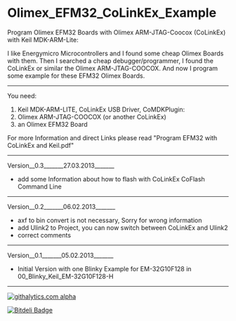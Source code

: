 Olimex_EFM32_CoLinkEx_Example
=============================

Program Olimex EFM32 Boards with Olimex ARM-JTAG-Coocox (CoLinkEx) with Keil MDK-ARM-Lite:

I like Energymicro Microcontrollers and I found some cheap Olimex Boards with them. 
Then I searched a cheap debugger/programmer, I found the CoLinkEx or similar the 
Olimex ARM-JTAG-COOCOX. And now I program some example for these EFM32 Olimex Boards.


___________________________

You need:

1. Keil MDK-ARM-LITE, CoLinkEx USB Driver, CoMDKPlugin:
2. Olimex ARM-JTAG-COOCOX (or another CoLinkEx)
3. an Olimex EFM32 Board

For more Information and direct Links please read "Program EFM32 with CoLinkEx and Keil.pdf"

___________________________

Version__0.3_______27.03.2013_______

- add some Information about how to flash with CoLinkEx CoFlash Command Line

___________________________

Version__0.2_______06.02.2013_______

- axf to bin convert is not necessary, Sorry for wrong information
- add Ulink2 to Project, you can now switch between CoLinkEx and Ulink2
- correct comments

___________________________

Version__0.1_______05.02.2013_______ 

- Initial Version with one Blinky Example for EM-32G10F128 in 
00_Blinky_Keil_EM-32G10F128-H

___________________________

[![githalytics.com alpha](https://cruel-carlota.pagodabox.com/186d4a7ac27adcbf9b13761e64bb4288 "githalytics.com")](http://githalytics.com/nopeppermint/Olimex_EFM32_CoLinkEx_Example)

[![Bitdeli Badge](https://d2weczhvl823v0.cloudfront.net/nopeppermint/Olimex_EFM32_CoLinkEx_Example/trend.png)](https://bitdeli.com/free "Bitdeli Badge")